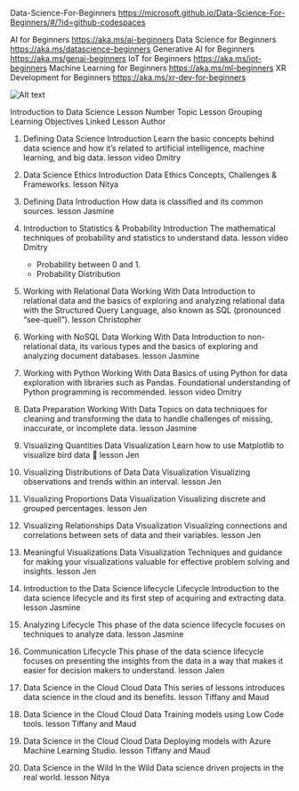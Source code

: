 Data-Science-For-Beginners https://microsoft.github.io/Data-Science-For-Beginners/#/?id=github-codespaces

AI for Beginners https://aka.ms/ai-beginners
Data Science for Beginners https://aka.ms/datascience-beginners
Generative AI for Beginners https://aka.ms/genai-beginners
IoT for Beginners https://aka.ms/iot-beginners
Machine Learning for Beginners https://aka.ms/ml-beginners
XR Development for Beginners https://aka.ms/xr-dev-for-beginners

![Alt text](image.png)

Introduction to Data Science
Lesson Number	Topic	Lesson Grouping	Learning Objectives	Linked Lesson	Author
01.	Defining Data Science	Introduction	Learn the basic concepts behind data science and how it’s related to artificial intelligence, machine learning, and big data.	lesson video	Dmitry
02.	Data Science Ethics	Introduction	Data Ethics Concepts, Challenges & Frameworks.	lesson	Nitya
03.	Defining Data	Introduction	How data is classified and its common sources.	lesson	Jasmine
04.	Introduction to Statistics & Probability	Introduction	The mathematical techniques of probability and statistics to understand data.	lesson video	Dmitry
    - Probability between 0 and 1.
    - Probability Distribution

05.	Working with Relational Data	Working With Data	Introduction to relational data and the basics of exploring and analyzing relational data with the Structured Query Language, also known as SQL (pronounced “see-quell”).	lesson	Christopher
06.	Working with NoSQL Data	Working With Data	Introduction to non-relational data, its various types and the basics of exploring and analyzing document databases.	lesson	Jasmine
07.	Working with Python	Working With Data	Basics of using Python for data exploration with libraries such as Pandas. Foundational understanding of Python programming is recommended.	lesson video	Dmitry
08.	Data Preparation	Working With Data	Topics on data techniques for cleaning and transforming the data to handle challenges of missing, inaccurate, or incomplete data.	lesson	Jasmine
09.	Visualizing Quantities	Data Visualization	Learn how to use Matplotlib to visualize bird data 🦆	lesson	Jen
10.	Visualizing Distributions of Data	Data Visualization	Visualizing observations and trends within an interval.	lesson	Jen
11.	Visualizing Proportions	Data Visualization	Visualizing discrete and grouped percentages.	lesson	Jen
12.	Visualizing Relationships	Data Visualization	Visualizing connections and correlations between sets of data and their variables.	lesson	Jen
13.	Meaningful Visualizations	Data Visualization	Techniques and guidance for making your visualizations valuable for effective problem solving and insights.	lesson	Jen
14.	Introduction to the Data Science lifecycle	Lifecycle	Introduction to the data science lifecycle and its first step of acquiring and extracting data.	lesson	Jasmine
15.	Analyzing	Lifecycle	This phase of the data science lifecycle focuses on techniques to analyze data.	lesson	Jasmine
16.	Communication	Lifecycle	This phase of the data science lifecycle focuses on presenting the insights from the data in a way that makes it easier for decision makers to understand.	lesson	Jalen
17.	Data Science in the Cloud	Cloud Data	This series of lessons introduces data science in the cloud and its benefits.	lesson	Tiffany and Maud
18.	Data Science in the Cloud	Cloud Data	Training models using Low Code tools.	lesson	Tiffany and Maud
19.	Data Science in the Cloud	Cloud Data	Deploying models with Azure Machine Learning Studio.	lesson	Tiffany and Maud
20.	Data Science in the Wild	In the Wild	Data science driven projects in the real world.	lesson	Nitya